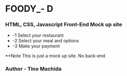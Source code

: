 # FOODY_- D
### HTML, CSS, Javascript  Front-End Mock up site
 
* -1 Select your restaurant
* -2 Select your meal and options
* -3 Make your payment

**Note This is just a mock up site. No back-end

### Author - Tino Machida 
